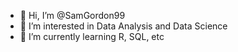 - 👋 Hi, I’m @SamGordon99
- 👀 I’m interested in Data Analysis and Data Science
- 🌱 I’m currently learning R, SQL, etc


<!---
SamGordon99/SamGordon99 is a ✨ special ✨ repository because its `README.md` (this file) appears on your GitHub profile.
You can click the Preview link to take a look at your changes.
--->
